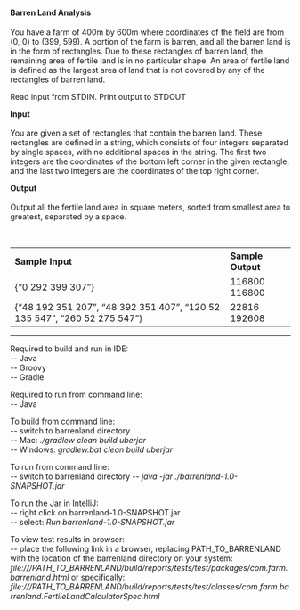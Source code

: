 <h4>Barren Land Analysis</h4>

You have a farm of 400m by 600m where coordinates of the field are from (0, 0) to (399, 599). 
A portion of the farm is barren, and all the barren land is in the form of rectangles. 
Due to these rectangles of barren land, the remaining area of fertile land is in no particular shape. 
An area of fertile land is defined as the largest area of land that is not covered by any of the rectangles of barren land.

Read input from STDIN. Print output to STDOUT 

<strong>Input</strong> <br/><br/>
You are given a set of rectangles that contain the barren land. 
These rectangles are defined in a string, which consists of four integers separated by single spaces, 
with no additional spaces in the string. 
The first two integers are the coordinates of the bottom left corner in the given rectangle, 
and the last two integers are the coordinates of the top right corner. 

<strong>Output</strong><br/><br/>
Output all the fertile land area in square meters, sorted from smallest area to greatest, separated by a space. 
<p>&nbsp;</p>

<table>
<tr><th align="left">Sample Input</th><th align="left">Sample Output</th></tr>
<tr><td>{“0 292 399 307”}</td><td>116800  116800</td></tr>
<tr><td>{“48 192 351 207”, “48 392 351 407”, “120 52 135 547”, “260 52 275 547”}</td><td>22816 192608</td></tr>
</table> 

<strong><hr/></strong>
Required to build and run in IDE:  
-- Java<br/>
-- Groovy<br/>
-- Gradle<br/>

Required to run from command line:    
-- Java

To build from command line:  
-- switch to barrenland directory<br/>
-- Mac: <em>./gradlew clean build uberjar</em><br/>
-- Windows: <em>gradlew.bat clean build uberjar</em>

To run from command line:  
-- switch to barrenland directory
-- <em>java -jar ./barrenland-1.0-SNAPSHOT.jar</em>

To run the Jar in IntelliJ:   
-- right click on barrenland-1.0-SNAPSHOT.jar<br/>
-- select: <em>Run barrenland-1.0-SNAPSHOT.jar</em>

To view test results in browser:  
-- place the following link in a browser, replacing PATH_TO_BARRENLAND<br/>
   with the location of the barrenland directory on your system:<br/>
       <em>file:///PATH_TO_BARRENLAND/build/reports/tests/test/packages/com.farm.barrenland.html</em>
       or specifically:
       <em>file:///PATH_TO_BARRENLAND/build/reports/tests/test/classes/com.farm.barrenland.FertileLandCalculatorSpec.html</em>


 

